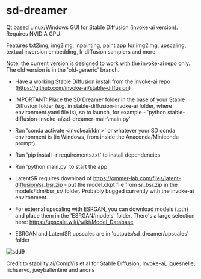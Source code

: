 # sd-dreamer
Qt based Linux/Windows GUI for Stable Diffusion (invoke-ai version). Requires NVIDIA GPU

Features txt2img, img2img, inpainting, paint app for img2img, upscaling, textual inversion embedding, k-diffusion samplers and more.

Note: the current version is designed to work with the invoke-ai repo only. The old version is in the 'old-generic' branch.

- Have a working Stable Diffusion install from the invoke-ai repo (https://github.com/invoke-ai/stable-diffusion)
- IMPORTANT: Place the SD Dreamer folder in the base of your Stable Diffusion folder (e.g. in stable-diffusion-invoke-ai folder, where environment.yaml file is), so to launch, for example - 'python stable-diffusion-invoke-ai\sd-dreamer-main\main.py'
- Run 'conda activate <invokeai/ldm>' or whatever your SD conda environment is (in Windows, from inside the Anaconda/Miniconda prompt)
- Run 'pip install -r requirements.txt' to install dependencies
- Run 'python main.py' to start the app

- LatentSR requires download of https://ommer-lab.com/files/latent-diffusion/sr_bsr.zip - put the model.ckpt file from sr_bsr.zip in the models/ldm/bsr_sr/ folder. Probably bugged currently with the invoke-ai environment.

- For external upscaling with ESRGAN, you can download models (.pth) and place them in the 'ESRGAN/models' folder. There's a large selection here: https://upscale.wiki/wiki/Model_Database
 
 - ESRGAN and LatentSR upscales are in 'outputs/sd_dreamer/upscales' folder
 
 ![sdd9](https://user-images.githubusercontent.com/112139428/191869406-b37a0c84-991d-46ac-8c8c-93b5575e975b.png)

Credit to stability.ai/CompVis et al for Stable Diffusion, Invoke-ai, jquesnelle, richservo, joeyballentine and anons

